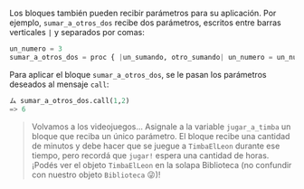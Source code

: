 Los bloques también pueden recibir parámetros para su aplicación. Por ejemplo, `sumar_a_otros_dos` recibe dos parámetros, escritos entre barras verticales `|` y separados por comas:

```python
un_numero = 3
sumar_a_otros_dos = proc { |un_sumando, otro_sumando| un_numero = un_numero + un_sumando + otro_sumando }
```

Para aplicar el bloque `sumar_a_otros_dos`, se le pasan los parámetros deseados al mensaje `call`:

```python
ム sumar_a_otros_dos.call(1,2)
=> 6
```

> Volvamos a los videojuegos... Asignale a la variable `jugar_a_timba` un bloque que reciba un único parámetro. El bloque recibe una cantidad de minutos y debe hacer que se juegue a `TimbaElLeon` durante ese tiempo, pero recordá que `jugar!` espera una cantidad de horas.
¡Podés ver el objeto `TimbaElLeon` en la solapa Biblioteca (no confundir con nuestro objeto `Biblioteca` :stuck_out_tongue_winking_eye:)!
